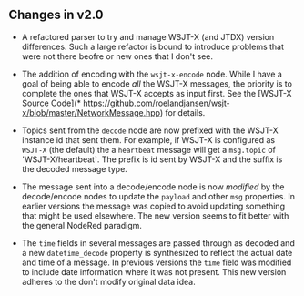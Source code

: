 
## Changes in v2.0

- A refactored parser to try and manage WSJT-X (and JTDX) version differences. Such a large
refactor is bound to introduce problems that were not there beofre or new ones that I don't see.

- The addition of encoding with the `wsjt-x-encode` node. While I have a goal of being able to
encode *all* the WSJT-X messages, the priority is to complete the ones that WSJT-X accepts as
input first. See the [WSJT-X Source Code](* https://github.com/roelandjansen/wsjt-x/blob/master/NetworkMessage.hpp)
for details. 

- Topics sent from the `decode` node are now prefixed with the WSJT-X instance id that sent them. 
For example, if WSJT-X is configured as `WSJT-X` (the default) the a `heartbeat` message will get 
a `msg.topic` of 'WSJT-X/heartbeat`. The prefix is id sent by WSJT-X and the suffix is the decoded
message type.

- The message sent into a decode/encode node is now *modified* by the decode/encode nodes to update
the `payload` and other `msg` properties. In earlier versions the message was copied to avoid updating
something that might be used elsewhere. The new version seems to fit better with the general
NodeRed paradigm.

- The `time` fields in several messages are passed through as decoded and a new `datetime_decode`
property is synthesized to reflect the actual date and time of a message. In previous versions
the `time` field was modified to include date information where it was not present. This new
version adheres to the don't modify original data idea.
